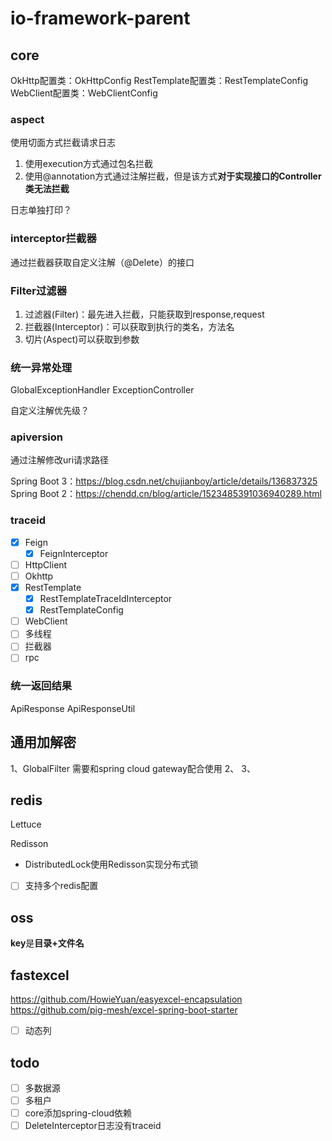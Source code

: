 # io-framework-parent

## core

OkHttp配置类：OkHttpConfig
RestTemplate配置类：RestTemplateConfig
WebClient配置类：WebClientConfig

### aspect

使用切面方式拦截请求日志
1. 使用execution方式通过包名拦截
2. 使用@annotation方式通过注解拦截，但是该方式**对于实现接口的Controller类无法拦截**

日志单独打印？

### interceptor拦截器

通过拦截器获取自定义注解（@Delete）的接口

### Filter过滤器

1. 过滤器(Filter)：最先进入拦截，只能获取到response,request
2. 拦截器(Interceptor)：可以获取到执行的类名，方法名
3. 切片(Aspect)可以获取到参数

### 统一异常处理

GlobalExceptionHandler
ExceptionController

自定义注解优先级？

### apiversion

通过注解修改uri请求路径

Spring Boot 3：https://blog.csdn.net/chujianboy/article/details/136837325
Spring Boot 2：https://chendd.cn/blog/article/1523485391036940289.html

### traceid

- [x] Feign
  - [x] FeignInterceptor
- [ ] HttpClient
- [ ] Okhttp
- [x] RestTemplate
  - [x] RestTemplateTraceIdInterceptor
  - [x] RestTemplateConfig
- [ ] WebClient
- [ ] 多线程
- [ ] 拦截器
- [ ] rpc

### 统一返回结果

ApiResponse
ApiResponseUtil

## 通用加解密

1、GlobalFilter
  需要和spring cloud gateway配合使用
2、
3、

## redis

Lettuce

Redisson
- DistributedLock使用Redisson实现分布式锁

- [ ] 支持多个redis配置 

## oss

**key**是**目录+文件名**

## fastexcel

https://github.com/HowieYuan/easyexcel-encapsulation
https://github.com/pig-mesh/excel-spring-boot-starter

- [ ] 动态列

## todo

- [ ] 多数据源
- [ ] 多租户
- [ ] core添加spring-cloud依赖
- [ ] DeleteInterceptor日志没有traceid